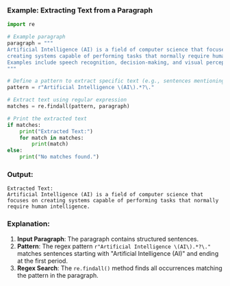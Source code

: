 
### Example: Extracting Text from a Paragraph

```python
import re

# Example paragraph
paragraph = """
Artificial Intelligence (AI) is a field of computer science that focuses on 
creating systems capable of performing tasks that normally require human intelligence. 
Examples include speech recognition, decision-making, and visual perception.
"""

# Define a pattern to extract specific text (e.g., sentences mentioning "AI")
pattern = r"Artificial Intelligence \(AI\).*?\."

# Extract text using regular expression
matches = re.findall(pattern, paragraph)

# Print the extracted text
if matches:
    print("Extracted Text:")
    for match in matches:
        print(match)
else:
    print("No matches found.")
```

### Output:
```
Extracted Text:
Artificial Intelligence (AI) is a field of computer science that focuses on creating systems capable of performing tasks that normally require human intelligence.
```

### Explanation:
1. **Input Paragraph**: The paragraph contains structured sentences.
2. **Pattern**: The regex pattern `r"Artificial Intelligence \(AI\).*?\."` matches sentences starting with "Artificial Intelligence (AI)" and ending at the first period.
3. **Regex Search**: The `re.findall()` method finds all occurrences matching the pattern in the paragraph.
